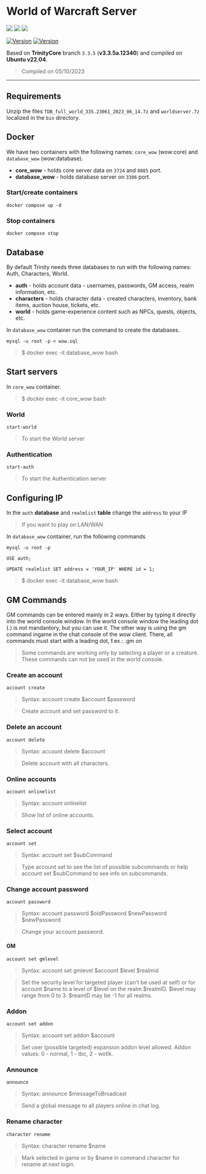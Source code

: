 # World of Warcraft Server

<img src="https://img.shields.io/badge/MySQL-00000F?style=for-the-badge&logo=mysql&logoColor=white"/> <image src="https://img.shields.io/badge/Shell_Script-121011?style=for-the-badge&logo=gnu-bash&logoColor=white"/> <image src="https://img.shields.io/badge/Docker-2496ED?style=for-the-badge&logo=docker&logoColor=white"/>

[![Version](https://img.shields.io/badge/Version-v1.0-success)]()
[![Version](https://img.shields.io/badge/Ubuntu-v22.04-blue)]()

Based on **TrinityCore** branch `3.3.5` (**v3.3.5a.12340**) and compiled on **Ubuntu v22.04**.
> Compiled on 05/10/2023

--------------

## Requirements

Unzip the files `TDB_full_world_335.23061_2023_06_14.7z` and `worldserver.7z` localized in the `bin` directory.

## Docker

We have two containers with the following names: `core_wow` (wow:core) and `database_wow` (wow:database).

- **core_wow** - holds core server data on `3724` and `8085` port.
- **database_wow** - holds database server on `3306` port.
 
### Start/create containers

```
docker compose up -d
```

### Stop containers

```
docker compose stop
```

## Database

By default Trinity needs three databases to run with the following names: Auth, Characters, World.

- **auth** - holds account data - usernames, passwords, GM access, realm information, etc.
- **characters** - holds character data - created characters, inventory, bank items, auction house, tickets, etc.
- **world** - holds game-experience content such as NPCs, quests, objects, etc.

In `database_wow` container run the command to create the databases.
```
mysql -u root -p < wow.sql
```
> $ docker exec -it database_wow bash

## Start servers

In `core_wow` container.

> $ docker exec -it core_wow bash

### World

```
start-world
```
> To start the World server

### Authentication

```
start-auth
```
> To start the Authentication server

## Configuring IP

In the `auth` **database** and `realmlist` **table** change the `address` to your IP
> If you want to play on LAN/WAN

In `database_wow` container, run the following commands
```
mysql -u root -p
```
```
USE auth;
```
```
UPDATE realmlist SET address = 'YOUR_IP' WHERE id = 1;
```
> $ docker exec -it database_wow bash

## GM Commands

GM commands can be entered mainly in 2 ways. Either by typing it directly into the world console window. In the world console window the leading dot (.) is not mandantory, but you can use it. The other way is using the gm command ingame in the chat console of the wow client. There, all commands must start with a leading dot, f.ex.: .gm on

> Some commands are working only by selecting a player or a creature. These commands can not be used in the world console.

### Create an account

```
account create
```
> Syntax: account create $account $password

> Create account and set password to it.

### Delete an account

```
account delete
```
> Syntax: account delete $account

> Delete account with all characters.

### Online accounts

```
account onlinelist
```
> Syntax: account onlinelist

> Show list of online accounts.

### Select account

```
account set
```
> Syntax: account set $subCommand

> Type account set to see the list of possible subcommands or help account set $subCommand to see info on subcommands.

### Change account password

```
account password
```
> Syntax: account password $oldPassword $newPassword $newPassword

> Change your account password.

#### GM

```
account set gmlevel
```
> Syntax: account set gmlevel $account $level $realmid

> Set the security level for targeted player (can't be used at self) or for account $name to a level of $level on the realm $realmID. $level may range from 0 to 3. $reamID may be -1 for all realms.

### Addon

```
account set addon
```
> Syntax: account set addon $account

> Set user (possible targeted) expansion addon level allowed. Addon values: 0 - normal, 1 - tbc, 2 - wotlk.

### Announce

```
announce
```
> Syntax: announce $messageToBroadcast

> Send a global message to all players online in chat log.

### Rename character

```
character rename
```
> Syntax: character rename $name

> Mark selected in game or by $name in command character for rename at next login.
